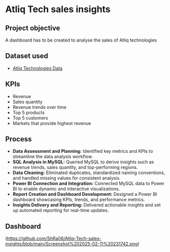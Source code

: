 # Atliq Tech sales insights

## Project objective
A dashboard has to be created to analyse the sales of Atliq technologies

## Dataset used
- <a href="">Atliq Technologies Data</a>

## KPIs
- Revenue
- Sales quantity
- Revenue trends over time
- Top 5 products
- Top 5 customers
- Markets that provide highest revenue

## Process
- **Data Assessment and Planning:** Identified key metrics and KPIs to streamline the data analysis workflow.
- **SQL Analysis in MySQL:** Queried MySQL to derive insights such as revenue trends, sales quantity, and top-performing regions.
- **Data Cleaning:** Eliminated duplicates, standardized naming conventions, and handled missing values for consistent analysis.
- **Power BI Connection and Integration:** Connected MySQL data to Power BI to enable dynamic and interactive visualizations.
- **Report Creation and Dashboard Development:** Designed a Power BI dashboard showcasing KPIs, trends, and performance metrics.
- **Insights Delivery and Reporting:** Delivered actionable insights and set up automated reporting for real-time updates.

## Dashboard
(https://github.com/ShRa06/Atliq-Tech-sales-insights/blob/main/Screenshot%202025-02-11%20231742.png)

